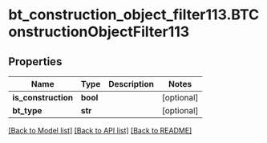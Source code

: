 # bt_construction_object_filter113.BTConstructionObjectFilter113

## Properties
Name | Type | Description | Notes
------------ | ------------- | ------------- | -------------
**is_construction** | **bool** |  | [optional] 
**bt_type** | **str** |  | [optional] 

[[Back to Model list]](../README.md#documentation-for-models) [[Back to API list]](../README.md#documentation-for-api-endpoints) [[Back to README]](../README.md)


